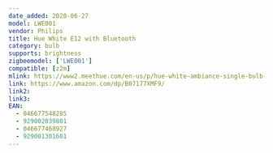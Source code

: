 ```yaml
---
date_added: 2020-06-27
model: LWE001
vendor: Philips
title: Hue White E12 with Bluetooth
category: bulb
supports: brightness
zigbeemodel: ['LWE001']
compatible: [z2m]
mlink: https://www2.meethue.com/en-us/p/hue-white-ambiance-single-bulb-e12/046677468927
link: https://www.amazon.com/dp/B07177XMF9/
link2: 
link3: 
EAN: 
  - 046677548285
  - 929002039801
  - 046677468927
  - 929001301601
---
```

